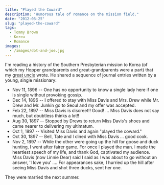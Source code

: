 ```yaml
---
title: "Played the Coward"
description: "Humorous tale of romance on the mission field."
date: "2012-03-25"
slug: "played-the-coward"
tags:
  - Tommy Brown
  - Korea
  - Romance
images:
  - /images/dot-and-joe.jpg
---
```

I'm reading a history of the Southern Presbyterian mission to Korea (of which my Hopper grandparents and great-grandparents were a part) that my [great uncle](https://en.wikipedia.org/wiki/G._Thompson_Brown) wrote. He shared a sequence of journal entries written by a young, single missionary:

* Nov 11, 1896 -- One has no opportunity to know a single lady here if one is single without provoking gossip.
* Dec 14, 1896 -- I offered to stay with Miss Davis and Mrs. Drew while Mr. Drew and Mr. Junkin go to Seoul and my offer was accepted.
* Feb 22, 1897 -- Miss Davis is discreet!! Good! ... Miss Davis does not say much, but doubtless thinks a lot!!
* Aug 30, 1897 -- Stopped by Drews to return Miss Davis's shoes and came nearer to delivering my ultimatum.
* Oct 1, 1897 -- Visited Miss Davis and again "played the coward."
* Oct 30, 1897 -- Bell, Tate and I dined with Miss Davis ... good cook.
* Nov 2, 1897 -- While the other were going up the hill for goose and duck hunting, I went after fairer game. For once I played the man. I made the heartiest speech of my life, and thank God, captivated my audience. Miss Davis (now Linnie Dear) said I said as I was about to go without an answer, 'I love you' .... For appearances sake, I hurried up the hill after seeing Miss Davis and shot three ducks, sent her one.

They were married the next summer.